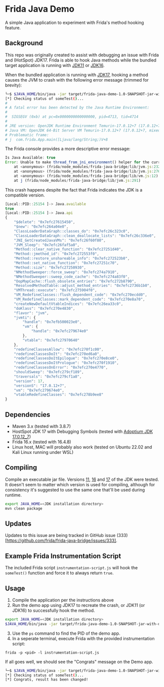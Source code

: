 # Frida Java Demo
A simple Java application to experiment with Frida's method hooking feature. 

## Background
This repo was originally created to assist with debugging an issue with Frida and (HotSpot) JDK17. Frida is able to hook Java methods while the bundled target application is running with [JDK11](https://github.com/adoptium/temurin11-binaries/releases/download/jdk-11.0.22%2B7/OpenJDK11U-jdk_x64_linux_hotspot_11.0.22_7.tar.gz) or [JDK16](https://github.com/adoptium/temurin16-binaries/releases/download/jdk-16.0.2%2B7/OpenJDK16U-jdk_x64_linux_hotspot_16.0.2_7.tar.gz).

When the bundled application is running with [JDK17](https://github.com/adoptium/temurin17-binaries/releases/download/jdk-17.0.12%2B7/OpenJDK17U-jdk_x64_linux_hotspot_17.0.12_7.tar.gz), hooking a method causes the JVM to crash with the following error message (trimmed for brevity):

```bash
└─$ $JAVA_HOME/bin/java -jar target/frida-java-demo-1.0-SNAPSHOT-jar-with-dependencies.jar
[*] Checking status of someTest()...
#
# A fatal error has been detected by the Java Runtime Environment:
#
#  SIGSEGV (0xb) at pc=0x0000000000000000, pid=4713, tid=4714
#
# JRE version: OpenJDK Runtime Environment Temurin-17.0.12+7 (17.0.12+7) (build 17.0.12+7)
# Java VM: OpenJDK 64-Bit Server VM Temurin-17.0.12+7 (17.0.12+7, mixed mode, sharing, tiered, compressed oops, compressed class ptrs, g1 gc, linux-amd64)
# Problematic frame:
# j  com.frida.App.main([Ljava/lang/String;)V+8
```

The Frida console provides a more descriptive error message:

```javascript
Is Java Available: true
Error: Unable to make thread_from_jni_environment() helper for the current architecture
    at <anonymous> (frida/node_modules/frida-java-bridge/lib/jvm.js:232)
    at <anonymous> (frida/node_modules/frida-java-bridge/lib/jvm.js:276)
    at <anonymous> (frida/node_modules/frida-java-bridge/lib/vm.js:12)
    at j (frida/node_modules/frida-java-bridge/lib/jvm.js:291)
```

This crash happens despite the fact that Frida indicates the JDK is a compatible version.

```javascript
[Local::PID::25154 ]-> Java.available
true
[Local::PID::25154 ]-> Java.api
{
    "$delete": "0x7efc27615450",
    "$new": "0x7efc264a04e0",
    "ClassLoaderDataGraph::classes_do": "0x7efc26c323c0",
    "ClassLoaderDataGraph::clean_deallocate_lists": "0x7efc26c336e0",
    "JNI_GetCreatedJavaVMs": "0x7efc26f60f80",
    "JVM_Sleep": "0x7efc26faf5a0",
    "Method::clear_native_function": "0x7efc27251d40",
    "Method::jmethod_id": "0x7efc272553f0",
    "Method::restore_unshareable_info": "0x7efc272523b0",
    "Method::set_native_function": "0x7efc27251c70",
    "Method::size": "0x7efc27250930",
    "NMethodSweeper::force_sweep": "0x7efc274a7910",
    "NMethodSweeper::sweep_code_cache": "0x7efc274a83f0",
    "OopMapCache::flush_obsolete_entries": "0x7efc272b8790",
    "ResolvedMethodTable::adjust_method_entries": "0x7efc2736b1b0",
    "VMThread::execute": "0x7efc275904f0",
    "VM_RedefineClasses::flush_dependent_code": "0x7efc270ecdd0",
    "VM_RedefineClasses::mark_dependent_code": "0x7efc270e8a70",
    "createNewDefaultVtableIndices": "0x7efc26ea33c0",
    "doKlass": "0x7efc270e4830",
    "flavor": "jvm",
    "jvmti": {
        "handle": "0x7efb500023e0",
        "vm": {
            "handle": "0x7efc279674e0"
        },
        "vtable": "0x7efc27970640"
    },
    "redefineClassesAllow": "0x7efc270f1c00",
    "redefineClassesDoIt": "0x7efc270ed6a0",
    "redefineClassesDoItEpilogue": "0x7efc270e8ce0",
    "redefineClassesDoItPrologue": "0x7efc270f1910",
    "redefineClassesOnError": "0x7efc270e4770",
    "shouldSweep": "0x7efc279cf189",
    "traversals": "0x7efc279cf1a8",
    "version": 17,
    "versionS": "17.0.12+7",
    "vm": "0x7efc279674e0",
    "vtableRedefineClasses": "0x7efc278b9ee8"
}
```

## Dependencies
* Maven 3.x (tested with 3.8.7)
* HostSpot JDK 17 with Debugging Symbols (tested with [Adoptium JDK 17.0.12_7](https://github.com/adoptium/temurin17-binaries/releases/download/jdk-17.0.12%2B7/OpenJDK17U-jdk_x64_linux_hotspot_17.0.12_7.tar.gz))
* Frida 16.x (tested with 16.4.8)
* Linux host, MAC will probably also work (tested on Ubuntu 22.02 and Kali Linux running under WSL)

## Compiling
Compile an executable jar file. Versions [11](https://github.com/adoptium/temurin11-binaries/releases/download/jdk-11.0.22%2B7/OpenJDK11U-jdk_x64_linux_hotspot_11.0.22_7.tar.gz), [16](https://github.com/adoptium/temurin16-binaries/releases/download/jdk-16.0.2%2B7/OpenJDK16U-jdk_x64_linux_hotspot_16.0.2_7.tar.gz) and [17](https://github.com/adoptium/temurin17-binaries/releases/download/jdk-17.0.12%2B7/OpenJDK17U-jdk_x64_linux_hotspot_17.0.12_7.tar.gz) of the JDK were tested. It doesn't seem to matter which version is used for compiling, although for consistency it's suggested to use the same one that'll be used during runtime.
```bash
export JAVA_HOME=<JDK installation directory>
mvn clean package
```

## Updates
Updates to this issue are being tracked in GitHub issue (333)[https://github.com/frida/frida-java-bridge/issues/333].

## Example Frida Instrumentation Script
The included Frida script `instrumentation-script.js` will hook the `someTest()` function and force it to always return `true`.


## Usage
1. Compile the application per the instructions above
2. Run the demo app using JDK17 to recreate the crash, or JDK11 (or JDK16) to successfully hook the method.
```bash
export JAVA_HOME=<JDK installation directory>
$JAVA_HOME/bin/java -jar target/frida-java-demo-1.0-SNAPSHOT-jar-with-dependencies.jar
```
3. Use the `ps` command to find the PID of the demo app.
4. In a seperate terminal, execute Frida with the provided instrumentation script: 

`frida -p <pid> -l instrumentation-script.js`

If all goes well, we should see the "Congrats" message on the Demo app.
```bash
└─$ $JAVA_HOME/bin/java -jar target/frida-java-demo-1.0-SNAPSHOT-jar-with-dependencies.jar
[*] Checking status of someTest()...
[*] Congrats, result has been changed!
```